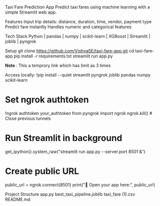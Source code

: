 Taxi Fare Prediction App
Predict taxi fares using machine learning with a simple Streamlit web app.

Features
Input trip details: distance, duration, time, vendor, payment type
Predict fare instantly
Handles numeric and categorical features

Tech Stack
Python | pandas | numpy | scikit-learn | XGBoost | Streamlit | joblib | pyngrok

Setup
git clone https://github.com/VishvaSE/taxi-fare-app.git
cd taxi-fare-app
pip install -r requirements.txt
streamlit run app.py

**Note** : This a temprory link which has limit as 3 times

Access locally:
!pip install --quiet streamlit pyngrok joblib pandas numpy scikit-learn
# Set ngrok authtoken
!ngrok authtoken your_authtoken
from pyngrok import ngrok
ngrok.kill()  # Close previous tunnels
# Run Streamlit in background
get_ipython().system_raw("streamlit run app.py --server.port 8501 &")
# Create public URL
public_url = ngrok.connect(8501)
print("🚀 Open your app here:", public_url) 

Project Structure
app.py
best_taxi_pipeline.joblib
taxi_fare (1).csv
README.md
